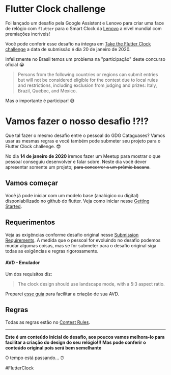 # Flutter Clock challenge
Foi lançado um desafio pela Google Assistent e Lenovo para criar uma face de relógio com `flutter` para o Smart Clock da [Lenovo](https://www.lenovo.com/gb/en/smart-clock/) a nível mundial com premiações incríveis!

Você pode conferir esse desafio na íntegra em [Take the Flutter Clock challenge](https://flutter.dev/clock) a data de submissão é dia 20 de janeiro de 2020.

Infelizmente no Brasil temos um problema na "participação" deste concurso oficial :sob:
> Persons from the following countries or regions can submit entries but will not be considered eligible for the contest due to local rules and restrictions, including exclusion from judging and prizes: Italy, Brazil, Quebec, and Mexico.

Mas o importante é participar!  :sweat_smile:

# Vamos fazer o nosso desafio !?!?
Que tal fazer o mesmo desafio entre o pessoal do GDG Cataguases? Vamos usar as mesmas regras e você também pode submeter seu projeto para o Flutter Clock challenge. :sunglasses:

No dia **14 de janeiro de 2020** iremos fazer um Meetup para mostrar o que pessoal conseguiu desenvolver e falar sobre. Neste dia você dever apresentar somente um projeto; ~~para concorrer a um prêmio bacana~~.

## Vamos começar
Você já pode iniciar com um modelo base (analógico ou digital) disponiabilizado no github do flutter.
Veja como iniciar nesse [Getting Started](https://flutter.dev/clock).

## Requerimentos
Veja as exigências conforme desafio original nesse [Submission Requirements](https://flutter.dev/clock).
A medida que o pessoal for evoluindo no desafio podemos mudar algumas coisas, mas se for submeter para o desafio original siga todas as exigências e regras rigorosamente.

#### AVD - Emulador
Um dos requisitos diz:
> The clock design should use landscape mode, with a 5:3 aspect ratio.

Preparei [esse guia](avd/avd_guide.md) para facilitar a criação de sua AVD.

## Regras
Todas as regras estão no [Contest Rules](https://flutter.dev/clock).

---

**Este é um conteúdo inicial do desafio, aos poucos vamos melhora-lo para facilitar a criação do design do seu relógio!!! Mas pode conferir o conteúdo original pois será bem semelhante**

O tempo está passando... :alarm_clock:

#FlutterClock
